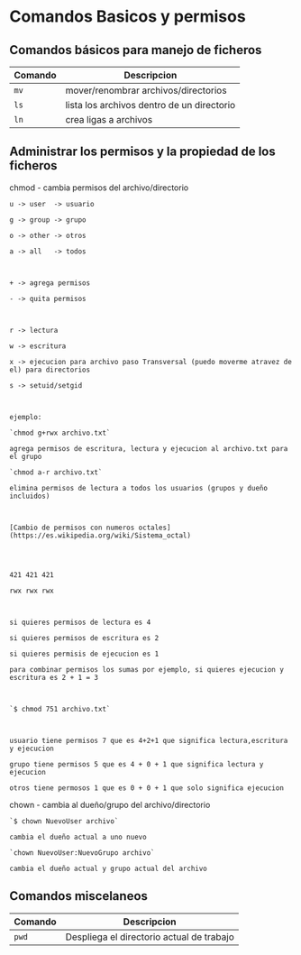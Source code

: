 # Comandos Basicos y permisos



## Comandos básicos para manejo de ficheros

| Comando       |   Descripcion |
| ------------- | ------------- |
| `mv` |mover/renombrar archivos/directorios|
| `ls` |lista los archivos dentro de un directorio|
| `ln` |crea ligas a archivos|

## Administrar los permisos y la propiedad de los ficheros

chmod - cambia permisos del archivo/directorio

    u -> user  -> usuario

    g -> group -> grupo

    o -> other -> otros

    a -> all   -> todos

     

    + -> agrega permisos

    - -> quita permisos

     

    r -> lectura

    w -> escritura

    x -> ejecucion para archivo paso Transversal (puedo moverme atravez de el) para directorios

    s -> setuid/setgid

     

    ejemplo:

    `chmod g+rwx archivo.txt`

    agrega permisos de escritura, lectura y ejecucion al archivo.txt para el grupo

    `chmod a-r archivo.txt`

    elimina permisos de lectura a todos los usuarios (grupos y dueño incluidos)

     

    [Cambio de permisos con numeros octales](https://es.wikipedia.org/wiki/Sistema_octal)

     


    421 421 421

    rwx rwx rwx

     

    si quieres permisos de lectura es 4

    si quieres permisos de escritura es 2

    si quieres permisis de ejecucion es 1

    para combinar permisos los sumas por ejemplo, si quieres ejecucion y escritura es 2 + 1 = 3

     

    `$ chmod 751 archivo.txt`

     

    usuario tiene permisos 7 que es 4+2+1 que significa lectura,escritura y ejecucion

    grupo tiene permisos 5 que es 4 + 0 + 1 que significa lectura y ejecucion

    otros tiene permosos 1 que es 0 + 0 + 1 que solo significa ejecucion

     

chown - cambia al dueño/grupo del archivo/directorio

    `$ chown NuevoUser archivo`

    cambia el dueño actual a uno nuevo

    `chown NuevoUser:NuevoGrupo archivo`

    cambia el dueño actual y grupo actual del archivo

## Comandos miscelaneos

| Comando       |   Descripcion |
| ------------- | ------------- |
| `pwd`| Despliega el directorio actual de trabajo |
